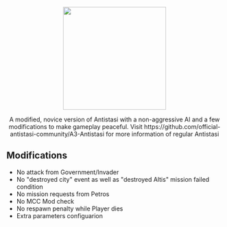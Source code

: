 <div>
<p align="center">
    <img src="https://avatars0.githubusercontent.com/u/53788409?s=200&v=4" width="240">
</p>
<p align="center">
    A modified, novice version of Antistasi with a non-aggressive AI and a few modifications to make gameplay peaceful.
    Visit https://github.com/official-antistasi-community/A3-Antistasi for more information of regular Antistasi
</p>
</div>

## Modifications
- No attack from Government/Invader 
- No "destroyed city" event as well as "destroyed Altis" mission failed condition
- No mission requests from Petros
- No MCC Mod check
- No respawn penalty while Player dies
- Extra parameters configuarion
